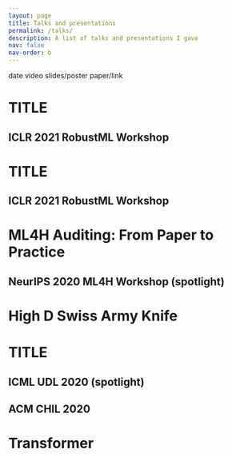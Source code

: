 ```yaml
---
layout: page
title: Talks and presentations
permalink: /talks/
description: A list of talks and presentations I gave
nav: false
nav-order: b
---
```

date
video
slides/poster
paper/link

# TITLE

## ICLR 2021 RobustML Workshop

# TITLE

## ICLR 2021 RobustML Workshop

# ML4H Auditing: From Paper to Practice

## NeurIPS 2020 ML4H Workshop (spotlight)

# High D Swiss Army Knife

# TITLE

## ICML UDL 2020 (spotlight)

## ACM CHIL 2020

# Transformer
